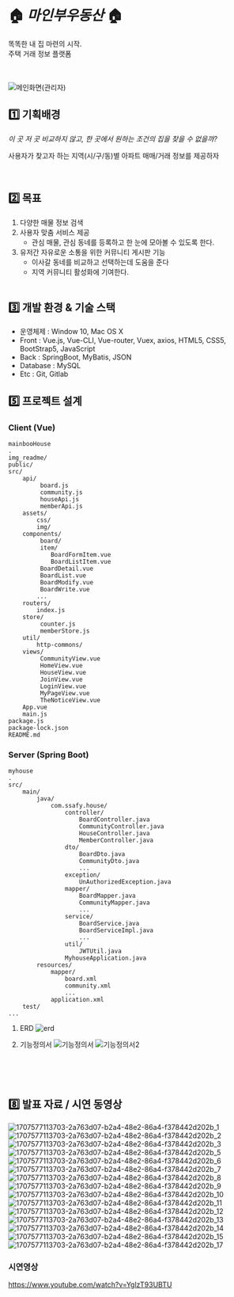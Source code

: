 # 🏠 _마인부우동산_ 🏠

똑똑한 내 집 마련의 시작.  
주택 거래 정보 플랫폼

<br><br>![메인화면(관리자)](https://github.com/taehuun/mainboodongsan/assets/39759138/65b48ef7-2e19-4061-a24b-b122514526c8)


<h2> 1️⃣ 기획배경 </h2>

_이 곳 저 곳 비교하지 않고, 한 곳에서 원하는 조건의 집을 찾을 수 없을까?_
<br>

사용자가 찾고자 하는 지역(시/구/동)별 아파트 매매/거래 정보를 제공하자

<br>

## 2️⃣ 목표

1. 다양한 매물 정보 검색
2. 사용자 맞춤 서비스 제공
   - 관심 매물, 관심 동네를 등록하고 한 눈에 모아볼 수 있도록 한다.
3. 유저간 자유로운 소통을 위한 커뮤니티 게시판 기능
   - 이사갈 동네를 비교하고 선택하는데 도움을 준다
   - 지역 커뮤니티 활성화에 기여한다.
   <br>


## 3️⃣ 개발 환경 & 기술 스택

- 운영체제 : Window 10, Mac OS X
- Front : Vue.js, Vue-CLI, Vue-router, Vuex, axios, HTML5, CSS5, BootStrap5, JavaScript
- Back : SpringBoot, MyBatis, JSON
- Database : MySQL
- Etc : Git, Gitlab
  <br>

## 5️⃣ 프로젝트 설계

### Client (Vue)

```
mainbooHouse
.
img_readme/
public/
src/
    api/
         board.js
         community.js
         houseApi.js
         memberApi.js
    assets/
        css/
        img/
    components/
         board/
         item/
            BoardFormItem.vue
            BoardListItem.vue
         BoardDetail.vue
         BoardList.vue
         BoardModify.vue
         BoardWrite.vue
        ...
    routers/
        index.js
    store/
         counter.js
         memberStore.js
    util/
        http-commons/
    views/
         CommunityView.vue
         HomeView.vue
         HouseView.vue
         JoinView.vue
         LoginView.vue
         MyPageView.vue
         TheNoticeView.vue
    App.vue
    main.js
package.js
package-lock.json
README.md

```

### Server (Spring Boot)

```
myhouse
.
src/
    main/
        java/
            com.ssafy.house/
                controller/
                    BoardController.java
                    CommunityController.java
                    HouseController.java
                    MemberController.java
                dto/
                    BoardDto.java
                    CommunityDto.java
                    ...
                exception/
                    UnAuthorizedException.java
                mapper/
                    BoardMapper.java
                    CommunityMapper.java
                    ...
                service/
                    BoardService.java
                    BoardServiceImpl.java
                    ...
                util/
                    JWTUtil.java
                MyhouseApplication.java
        resources/
            mapper/
                board.xml
                community.xml
                ...
            application.xml
    test/
...

```

1. ERD
   ![erd](https://github.com/taehuun/mainboodongsan/assets/39759138/2917b34c-65c0-4dfa-aaf8-b7eede8a9295)

2. 기능정의서
   ![기능정의서](https://github.com/taehuun/mainboodongsan/assets/39759138/c698676c-0ced-4fdd-86ab-8d93fea3cea1)
   ![기능정의서2](https://github.com/taehuun/mainboodongsan/assets/39759138/2f8d8049-3309-4d3c-9ef4-97eafcfcfd8a)




<br>
<br>

<br>


## 8️⃣ 발표 자료 / 시연 동영상

![1707577113703-2a763d07-b2a4-48e2-86a4-f378442d202b_1](https://github.com/taehuun/mainboodongsan/assets/39759138/4df06ffd-2c4a-4198-b8bc-5ef9304bf0af)
![1707577113703-2a763d07-b2a4-48e2-86a4-f378442d202b_2](https://github.com/taehuun/mainboodongsan/assets/39759138/a2a868e2-bff5-4cf2-89fc-adcfdbd9c111)
![1707577113703-2a763d07-b2a4-48e2-86a4-f378442d202b_3](https://github.com/taehuun/mainboodongsan/assets/39759138/f87c7391-8a0a-4ad7-9c68-e5f742934ec1)
![1707577113703-2a763d07-b2a4-48e2-86a4-f378442d202b_5](https://github.com/taehuun/mainboodongsan/assets/39759138/926c9e0d-52b9-4f41-a95d-9a9000495b75)
![1707577113703-2a763d07-b2a4-48e2-86a4-f378442d202b_6](https://github.com/taehuun/mainboodongsan/assets/39759138/38e1da7f-1bb9-408c-9c62-21ac0a81a850)
![1707577113703-2a763d07-b2a4-48e2-86a4-f378442d202b_7](https://github.com/taehuun/mainboodongsan/assets/39759138/9a54e97a-5267-4174-969c-ea17485aaaf2)
![1707577113703-2a763d07-b2a4-48e2-86a4-f378442d202b_8](https://github.com/taehuun/mainboodongsan/assets/39759138/00de7956-c997-4b49-ac8d-48f950577efa)
![1707577113703-2a763d07-b2a4-48e2-86a4-f378442d202b_9](https://github.com/taehuun/mainboodongsan/assets/39759138/6db90ef3-1a6d-48ca-9fcc-fb455430f171)
![1707577113703-2a763d07-b2a4-48e2-86a4-f378442d202b_10](https://github.com/taehuun/mainboodongsan/assets/39759138/37dfffcb-a907-402e-8dc6-dca214ba0e38)
![1707577113703-2a763d07-b2a4-48e2-86a4-f378442d202b_11](https://github.com/taehuun/mainboodongsan/assets/39759138/3b3105ce-e6e8-444c-82ef-2323e34fa6ba)
![1707577113703-2a763d07-b2a4-48e2-86a4-f378442d202b_12](https://github.com/taehuun/mainboodongsan/assets/39759138/f8029bc1-b302-4b72-acd9-21a15cd3eb41)
![1707577113703-2a763d07-b2a4-48e2-86a4-f378442d202b_13](https://github.com/taehuun/mainboodongsan/assets/39759138/69e60e81-4607-4d09-8fea-f34955d9e903)
![1707577113703-2a763d07-b2a4-48e2-86a4-f378442d202b_14](https://github.com/taehuun/mainboodongsan/assets/39759138/9be05534-9c22-4d40-af88-60c2af262838)
![1707577113703-2a763d07-b2a4-48e2-86a4-f378442d202b_15](https://github.com/taehuun/mainboodongsan/assets/39759138/111ab483-5f5d-41b0-8a5c-2e58c2f06341)
![1707577113703-2a763d07-b2a4-48e2-86a4-f378442d202b_17](https://github.com/taehuun/mainboodongsan/assets/39759138/a19b5115-f30d-4c87-95cf-da0b8ca6a5e8)



### 시연영상
https://www.youtube.com/watch?v=YglzT93UBTU
